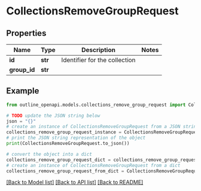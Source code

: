 # CollectionsRemoveGroupRequest


## Properties

Name | Type | Description | Notes
------------ | ------------- | ------------- | -------------
**id** | **str** | Identifier for the collection | 
**group_id** | **str** |  | 

## Example

```python
from outline_openapi.models.collections_remove_group_request import CollectionsRemoveGroupRequest

# TODO update the JSON string below
json = "{}"
# create an instance of CollectionsRemoveGroupRequest from a JSON string
collections_remove_group_request_instance = CollectionsRemoveGroupRequest.from_json(json)
# print the JSON string representation of the object
print(CollectionsRemoveGroupRequest.to_json())

# convert the object into a dict
collections_remove_group_request_dict = collections_remove_group_request_instance.to_dict()
# create an instance of CollectionsRemoveGroupRequest from a dict
collections_remove_group_request_from_dict = CollectionsRemoveGroupRequest.from_dict(collections_remove_group_request_dict)
```
[[Back to Model list]](../README.md#documentation-for-models) [[Back to API list]](../README.md#documentation-for-api-endpoints) [[Back to README]](../README.md)


